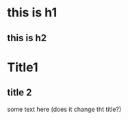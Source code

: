<title>openeth website</title>

<H1>this is h1</H1>
<H2> this is h2</H2>

# Title1 
## title 2

some text here
(does it change tht title?)

